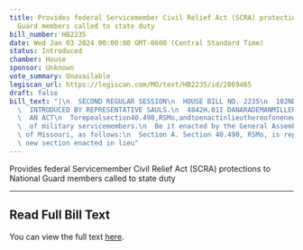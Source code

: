 ```yaml
---
title: Provides federal Servicemember Civil Relief Act (SCRA) protections to National
  Guard members called to state duty
bill_number: HB2235
date: Wed Jan 03 2024 00:00:00 GMT-0600 (Central Standard Time)
status: Introduced
chamber: House
sponsor: Unknown
vote_summary: Unavailable
legiscan_url: https://legiscan.com/MO/text/HB2235/id/2869465
draft: false
bill_text: "|\n  SECOND REGULAR SESSION\n  HOUSE BILL NO. 2235\n  102ND GENERAL ASSEMBLY\n\
  \  INTRODUCED BY REPRESENTATIVE SAULS.\n  4842H.01I DANARADEMANMILLER,ChiefClerk\n\
  \  AN ACT\n  Torepealsection40.490,RSMo,andtoenactinlieuthereofonenewsectionrelatingtorights\n\
  \  of military servicemembers.\n  Be it enacted by the General Assembly of the state\
  \ of Missouri, as follows:\n  Section A. Section 40.490, RSMo, is repealed and one\
  \ new section enacted in lieu"
---
```

Provides federal Servicemember Civil Relief Act (SCRA) protections to National Guard members called to state duty

---

## Read Full Bill Text

You can view the full text [here](https://legiscan.com/MO/text/HB2235/id/2869465).
